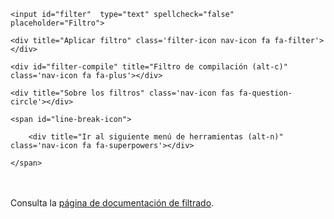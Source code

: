 

<div class="toolbar" id="toolbar-5">

	<input id="filter"  type="text" spellcheck="false" placeholder="Filtro">

	<div title="Aplicar filtro" class='filter-icon nav-icon fa fa-filter'></div>

	<div id="filter-compile" title="Filtro de compilación (alt-c)" class='nav-icon fa fa-plus'></div>

	<div title="Sobre los filtros" class='nav-icon fas fa-question-circle'></div>

	<span id="line-break-icon">

		<div title="Ir al siguiente menú de herramientas (alt-n)" class='nav-icon fa fa-superpowers'></div>

	</span>

</div>

<br><br>
Consulta la [página de documentación de filtrado](/filter).
